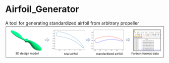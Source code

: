 # Airfoil_Generator
A tool for generating standardized airfoil from arbitrary propeller
![Airfoil_generator](fig.png "Background")
